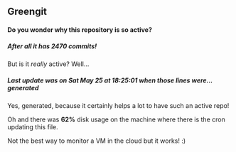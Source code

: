 ## Greengit

#### Do you wonder why this repository is so active?

##### After all it has 2470 commits!

But is it *really* active? Well...

##### Last update was on Sat May 25 at 18:25:01 when those lines were... generated

Yes, generated, because it certainly helps a lot to have such an active repo!

Oh and there was **62%** disk usage on the machine
where there is the cron updating this file.

Not the best way to monitor a VM in the cloud but it works! :)
